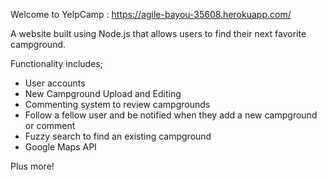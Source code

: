 Welcome to YelpCamp : https://agile-bayou-35608.herokuapp.com/

A website built using Node.js that allows users to find their next favorite campground.

Functionality includes;

- User accounts
- New Campground Upload and Editing
- Commenting system to review campgrounds
- Follow a fellow user and be notified when they add a new campground or comment 
- Fuzzy search to find an existing campground
- Google Maps API

 Plus more!
